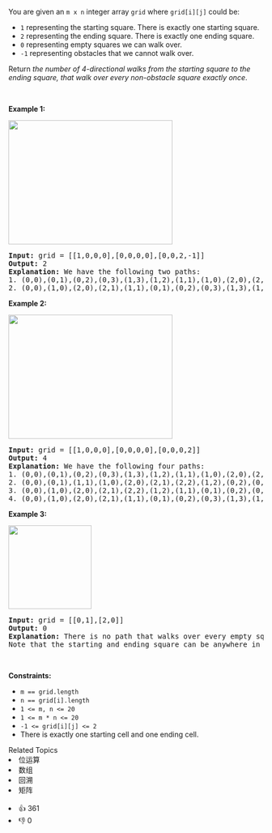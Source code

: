 <p>You are given an <code>m x n</code> integer array <code>grid</code> where <code>grid[i][j]</code> could be:</p>

<ul> 
 <li><code>1</code> representing the starting square. There is exactly one starting square.</li> 
 <li><code>2</code> representing the ending square. There is exactly one ending square.</li> 
 <li><code>0</code> representing empty squares we can walk over.</li> 
 <li><code>-1</code> representing obstacles that we cannot walk over.</li> 
</ul>

<p>Return <em>the number of 4-directional walks from the starting square to the ending square, that walk over every non-obstacle square exactly once</em>.</p>

<p>&nbsp;</p> 
<p><strong class="example">Example 1:</strong></p> 
<img alt="" src="https://assets.leetcode.com/uploads/2021/08/02/lc-unique1.jpg" style="width: 324px; height: 245px;" /> 
<pre>
<strong>Input:</strong> grid = [[1,0,0,0],[0,0,0,0],[0,0,2,-1]]
<strong>Output:</strong> 2
<strong>Explanation:</strong> We have the following two paths: 
1. (0,0),(0,1),(0,2),(0,3),(1,3),(1,2),(1,1),(1,0),(2,0),(2,1),(2,2)
2. (0,0),(1,0),(2,0),(2,1),(1,1),(0,1),(0,2),(0,3),(1,3),(1,2),(2,2)
</pre>

<p><strong class="example">Example 2:</strong></p> 
<img alt="" src="https://assets.leetcode.com/uploads/2021/08/02/lc-unique2.jpg" style="width: 324px; height: 245px;" /> 
<pre>
<strong>Input:</strong> grid = [[1,0,0,0],[0,0,0,0],[0,0,0,2]]
<strong>Output:</strong> 4
<strong>Explanation:</strong> We have the following four paths: 
1. (0,0),(0,1),(0,2),(0,3),(1,3),(1,2),(1,1),(1,0),(2,0),(2,1),(2,2),(2,3)
2. (0,0),(0,1),(1,1),(1,0),(2,0),(2,1),(2,2),(1,2),(0,2),(0,3),(1,3),(2,3)
3. (0,0),(1,0),(2,0),(2,1),(2,2),(1,2),(1,1),(0,1),(0,2),(0,3),(1,3),(2,3)
4. (0,0),(1,0),(2,0),(2,1),(1,1),(0,1),(0,2),(0,3),(1,3),(1,2),(2,2),(2,3)
</pre>

<p><strong class="example">Example 3:</strong></p> 
<img alt="" src="https://assets.leetcode.com/uploads/2021/08/02/lc-unique3-.jpg" style="width: 164px; height: 165px;" /> 
<pre>
<strong>Input:</strong> grid = [[0,1],[2,0]]
<strong>Output:</strong> 0
<strong>Explanation:</strong> There is no path that walks over every empty square exactly once.
Note that the starting and ending square can be anywhere in the grid.
</pre>

<p>&nbsp;</p> 
<p><strong>Constraints:</strong></p>

<ul> 
 <li><code>m == grid.length</code></li> 
 <li><code>n == grid[i].length</code></li> 
 <li><code>1 &lt;= m, n &lt;= 20</code></li> 
 <li><code>1 &lt;= m * n &lt;= 20</code></li> 
 <li><code>-1 &lt;= grid[i][j] &lt;= 2</code></li> 
 <li>There is exactly one starting cell and one ending cell.</li> 
</ul>

<div><div>Related Topics</div><div><li>位运算</li><li>数组</li><li>回溯</li><li>矩阵</li></div></div><br><div><li>👍 361</li><li>👎 0</li></div>
